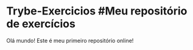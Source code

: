 # Trybe-Exercicios #Meu repositório de exercícios


Olá mundo! Este é meu primeiro repositório online!


